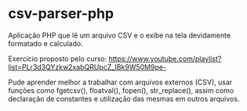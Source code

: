 # csv-parser-php
Aplicação PHP que lê um arquivo CSV e o exibe na tela devidamente formatado e calculado.

Exercício proposto pelo curso: https://www.youtube.com/playlist?list=PLr3d3QYzkw2xabQRUpcZ_IBk9W50M9pe-

Pude aprender melhor a trabalhar com arquivos externos (CSV), usar funções como fgetcsv(), floatval(), fopen(), str_replace(), assim como declaração de constantes e utilização das mesmas em outros arquivos.

